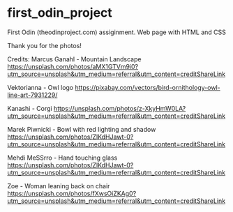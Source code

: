 # first_odin_project
First Odin (theodinproject.com) assiginment. Web page with HTML and CSS

Thank you for the photos!

Credits:
Marcus Ganahl - Mountain Landscape
https://unsplash.com/photos/aMX1GTVm9i0?utm_source=unsplash&utm_medium=referral&utm_content=creditShareLink

Vektorianna - Owl logo
https://pixabay.com/vectors/bird-ornithology-owl-line-art-7931229/

Kanashi - Corgi
https://unsplash.com/photos/z-XkyHmW0LA?utm_source=unsplash&utm_medium=referral&utm_content=creditShareLink

Marek Piwnicki - Bowl with red lighting and shadow
https://unsplash.com/photos/ZlKdHJawt-0?utm_source=unsplash&utm_medium=referral&utm_content=creditShareLink

Mehdi MeSSrro - Hand touching glass
https://unsplash.com/photos/ZlKdHJawt-0?utm_source=unsplash&utm_medium=referral&utm_content=creditShareLink

Zoe - Woman leaning back on chair
https://unsplash.com/photos/fXwsOiZKAg0?utm_source=unsplash&utm_medium=referral&utm_content=creditShareLink